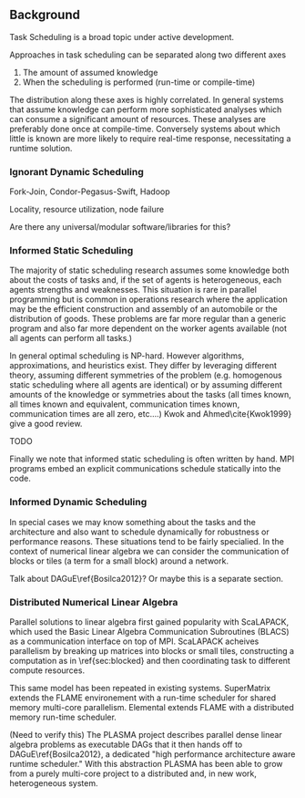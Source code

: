 
Background
----------

Task Scheduling is a broad topic under active development.  

Approaches in task scheduling can be separated along two different axes

1.  The amount of assumed knowledge
2.  When the scheduling is performed (run-time or compile-time)

The distribution along these axes is highly correlated.  In general systems that assume knowledge can perform more sophisticated analyses which can consume a significant amount of resources.  These analyses are preferably done once at compile-time.  Conversely systems about which little is known are more likely to require real-time response, necessitating a runtime solution.

### Ignorant Dynamic Scheduling 

Fork-Join, Condor-Pegasus-Swift, Hadoop

Locality, resource utilization, node failure

Are there any universal/modular software/libraries for this?  


### Informed Static Scheduling 

The majority of static scheduling research assumes some knowledge both about the costs of tasks and, if the set of agents is heterogeneous, each agents strengths and weaknesses.  This situation is rare in parallel programming but is common in operations research where the application may be the efficient construction and assembly of an automobile or the distribution of goods.  These problems are far more regular than a generic program and also far more dependent on the worker agents available (not all agents can perform all tasks.)

In general optimal scheduling is NP-hard.  However algorithms, approximations, and heuristics exist.  They differ by leveraging different theory, assuming different symmetries of the problem (e.g. homogenous static scheduling where all agents are identical) or by assuming different amounts of the knowledge or symmetries about the tasks (all times known, all times known and equivalent, communication times known, communication times are all zero, etc....)  Kwok and Ahmed\cite{Kwok1999} give a good review.

TODO

Finally we note that informed static scheduling is often written by hand.  MPI programs embed an explicit communications schedule statically into the code.


### Informed Dynamic Scheduling

In special cases we may know something about the tasks and the architecture and also want to schedule dynamically for robustness or performance reasons.   These situations tend to be fairly specialied.   In the context of numerical linear algebra we can consider the communication of blocks or tiles (a term for a small block) around a network.

Talk about DAGuE\ref{Bosilca2012}?  Or maybe this is a separate section.

### Distributed Numerical Linear Algebra

Parallel solutions to linear algebra first gained popularity with ScaLAPACK, which used the Basic Linear Algebra Communication Subroutines (BLACS) as a communication interface on top of MPI.  ScaLAPACK acheives parallelism by breaking up matrices into blocks or small tiles, constructing a computation as in \ref{sec:blocked} and then coordinating task to different compute resources.

This same model has been repeated in existing systems.  SuperMatrix extends the FLAME environement with a run-time scheduler for shared memory multi-core parallelism.  Elemental extends FLAME with a distributed memory run-time scheduler. 

(Need to verify this) The PLASMA project describes parallel dense linear algebra problems as executable DAGs that it then hands off to DAGuE\ref{Bosilca2012}, a dedicated "high performance architecture aware runtime scheduler."  With this abstraction PLASMA has been able to grow from a purely multi-core project to a distributed and, in new work, heterogeneous system.

